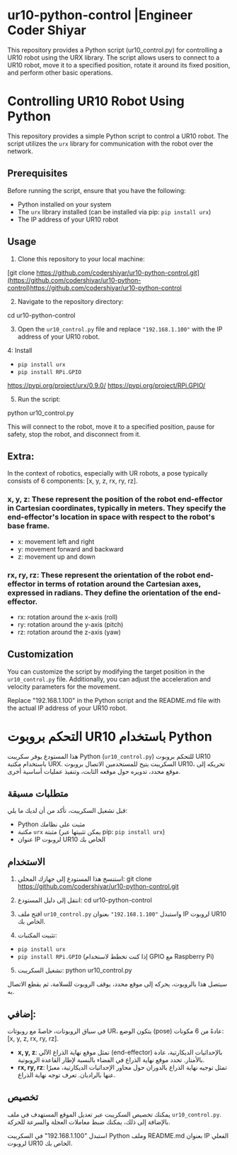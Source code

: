 # ur10-python-control |Engineer Coder Shiyar
This repository provides a Python script (ur10_control.py) for controlling a UR10 robot using the URX library. The script allows users to connect to a UR10 robot, move it to a specified position, rotate it around its fixed position, and perform other basic operations.

# Controlling UR10 Robot Using Python

This repository provides a simple Python script to control a UR10 robot. The script utilizes the `urx` library for communication with the robot over the network.

## Prerequisites

Before running the script, ensure that you have the following:

- Python installed on your system
- The `urx` library installed (can be installed via pip: `pip install urx`)
- The IP address of your UR10 robot

## Usage

1. Clone this repository to your local machine:

[git clone https://github.com/codershiyar/ur10-python-control.git](https://github.com/codershiyar/ur10-python-control)https://github.com/codershiyar/ur10-python-control

2. Navigate to the repository directory:

cd ur10-python-control

3. Open the `ur10_control.py` file and replace `"192.168.1.100"` with the IP address of your UR10 robot.

4: Install 
- `pip install urx `
- `pip install RPi.GPIO`

https://pypi.org/project/urx/0.9.0/
https://pypi.org/project/RPi.GPIO/ 

5. Run the script:

python ur10_control.py

This will connect to the robot, move it to a specified position, pause for safety, stop the robot, and disconnect from it.

## Extra:
In the context of robotics, especially with UR robots, a pose typically consists of 6 components: [x, y, z, rx, ry, rz].

### x, y, z: These represent the position of the robot end-effector in Cartesian coordinates, typically in meters. They specify the end-effector's location in space with respect to the robot's base frame.

- x: movement left and right
- y: movement forward and backward
- z: movement up and down
### rx, ry, rz: These represent the orientation of the robot end-effector in terms of rotation around the Cartesian axes, expressed in radians. They define the orientation of the end-effector.
- rx: rotation around the x-axis (roll)
- ry: rotation around the y-axis (pitch)
- rz: rotation around the z-axis (yaw)

## Customization

You can customize the script by modifying the target position in the `ur10_control.py` file. Additionally, you can adjust the acceleration and velocity parameters for the movement.

Replace "192.168.1.100" in the Python script and the README.md file with the actual IP address of your UR10 robot.



# التحكم بروبوت UR10 باستخدام Python

هذا المستودع يوفر سكريبت Python (`ur10_control.py`) للتحكم بروبوت UR10 باستخدام مكتبة URX. السكريبت يتيح للمستخدمين الاتصال بروبوت UR10، تحريكه إلى موقع محدد، تدويره حول موقعه الثابت، وتنفيذ عمليات أساسية أخرى.

## متطلبات مسبقة

قبل تشغيل السكريبت، تأكد من أن لديك ما يلي:

- Python مثبت على نظامك
- مكتبة `urx` مثبتة (يمكن تثبيتها عبر pip: `pip install urx`)
- عنوان IP لروبوت UR10 الخاص بك

## الاستخدام

1. استنسخ هذا المستودع إلى جهازك المحلي:
git clone https://github.com/codershiyar/ur10-python-control.git

2. انتقل إلى دليل المستودع:
cd ur10-python-control

3. افتح ملف `ur10_control.py` واستبدل `"192.168.1.100"` بعنوان IP لروبوت UR10 الخاص بك.

4. تثبيت المكتبات:
- `pip install urx`
- `pip install RPi.GPIO` (إذا كنت تخطط لاستخدام GPIO مع Raspberry Pi)

5. تشغيل السكريبت:
python ur10_control.py

سيتصل هذا بالروبوت، يحركه إلى موقع محدد، يوقف الروبوت للسلامة، ثم يقطع الاتصال به.

## إضافي:
في سياق الروبوتات، خاصةً مع روبوتات UR، يتكون الوضع (pose) عادةً من 6 مكونات: [x, y, z, rx, ry, rz].

- **x, y, z**: تمثل موقع نهاية الذراع الآلي (end-effector) بالإحداثيات الديكارتية، عادة بالأمتار. تحدد موقع نهاية الذراع في الفضاء بالنسبة لإطار القاعدة الروبوتية.
- **rx, ry, rz**: تمثل توجيه نهاية الذراع بالدوران حول محاور الإحداثيات الديكارتية، معبرًا عنها بالراديان. تعرف توجه نهاية الذراع.

## تخصيص

يمكنك تخصيص السكريبت عبر تعديل الموقع المستهدف في ملف `ur10_control.py`. بالإضافة إلى ذلك، يمكنك ضبط معاملات العجلة والسرعة للحركة.

استبدل "192.168.1.100" في السكريبت Python وملف README.md بعنوان IP الفعلي لروبوت UR10 الخاص بك.


